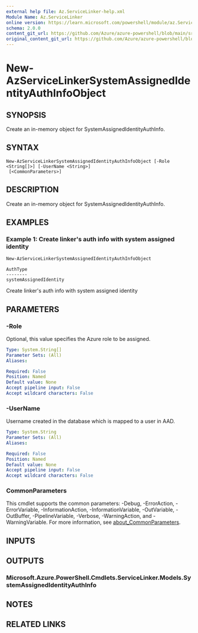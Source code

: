 ```yaml
---
external help file: Az.ServiceLinker-help.xml
Module Name: Az.ServiceLinker
online version: https://learn.microsoft.com/powershell/module/az.ServiceLinker/new-azservicelinkersystemassignedidentityauthinfoobject
schema: 2.0.0
content_git_url: https://github.com/Azure/azure-powershell/blob/main/src/ServiceLinker/ServiceLinker/help/New-AzServiceLinkerSystemAssignedIdentityAuthInfoObject.md
original_content_git_url: https://github.com/Azure/azure-powershell/blob/main/src/ServiceLinker/ServiceLinker/help/New-AzServiceLinkerSystemAssignedIdentityAuthInfoObject.md
---
```


# New-AzServiceLinkerSystemAssignedIdentityAuthInfoObject

## SYNOPSIS
Create an in-memory object for SystemAssignedIdentityAuthInfo.

## SYNTAX

```
New-AzServiceLinkerSystemAssignedIdentityAuthInfoObject [-Role <String[]>] [-UserName <String>]
 [<CommonParameters>]
```

## DESCRIPTION
Create an in-memory object for SystemAssignedIdentityAuthInfo.

## EXAMPLES

### Example 1: Create linker's auth info with system assigned identity
```powershell
New-AzServiceLinkerSystemAssignedIdentityAuthInfoObject
```

```output
AuthType
--------
systemAssignedIdentity
```

Create linker's auth info with system assigned identity

## PARAMETERS

### -Role
Optional, this value specifies the Azure role to be assigned.

```yaml
Type: System.String[]
Parameter Sets: (All)
Aliases:

Required: False
Position: Named
Default value: None
Accept pipeline input: False
Accept wildcard characters: False
```

### -UserName
Username created in the database which is mapped to a user in AAD.

```yaml
Type: System.String
Parameter Sets: (All)
Aliases:

Required: False
Position: Named
Default value: None
Accept pipeline input: False
Accept wildcard characters: False
```

### CommonParameters
This cmdlet supports the common parameters: -Debug, -ErrorAction, -ErrorVariable, -InformationAction, -InformationVariable, -OutVariable, -OutBuffer, -PipelineVariable, -Verbose, -WarningAction, and -WarningVariable. For more information, see [about_CommonParameters](http://go.microsoft.com/fwlink/?LinkID=113216).

## INPUTS

## OUTPUTS

### Microsoft.Azure.PowerShell.Cmdlets.ServiceLinker.Models.SystemAssignedIdentityAuthInfo

## NOTES

## RELATED LINKS
